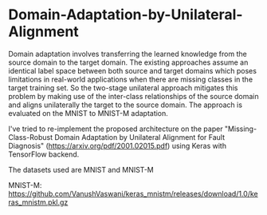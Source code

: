 # Domain-Adaptation-by-Unilateral-Alignment
Domain adaptation involves transferring the learned knowledge from the source domain to the target domain. The existing approaches assume an identical label space between both source and target domains which poses limitations in real-world applications when there are missing classes in the target training set. So the two-stage unilateral approach mitigates this problem by making use of the inter-class relationships of the source domain and aligns unilaterally the target to the source domain. The approach is evaluated on the MNIST to MNIST-M adaptation.

I've tried to re-implement the proposed architecture on the paper "Missing-Class-Robust Domain Adaptation by
Unilateral Alignment for Fault Diagnosis" (https://arxiv.org/pdf/2001.02015.pdf) using Keras with TensorFlow backend.

The datasets used are MNIST and MNIST-M

MNIST-M: https://github.com/VanushVaswani/keras_mnistm/releases/download/1.0/keras_mnistm.pkl.gz
